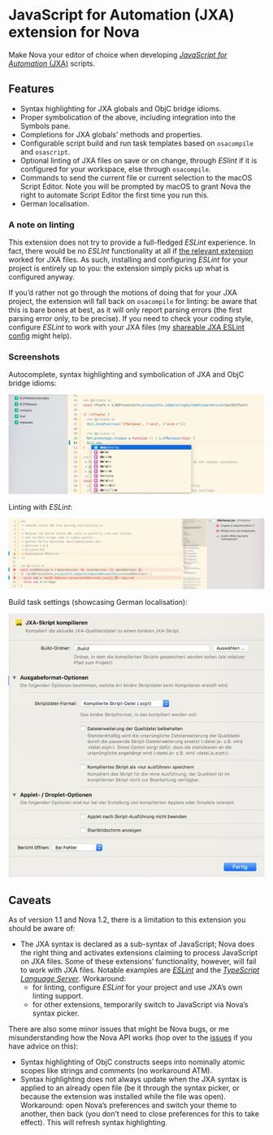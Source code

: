# JavaScript for Automation (JXA) extension for Nova

Make Nova your editor of choice when developing [_JavaScript for Automation_ (JXA)](https://developer.apple.com/library/archive/releasenotes/InterapplicationCommunication/RN-JavaScriptForAutomation/Articles/OSX10-11.html) scripts.

## Features

- Syntax highlighting for JXA globals and ObjC bridge idioms.
- Proper symbolication of the above, including integration into the Symbols pane.
- Completions for JXA globals’ methods and properties.
- Configurable script build and run task templates based on `osacompile` and `osascript`.
- Optional linting of JXA files on save or on change, through _ESlint_ if it is configured for your workspace, else through `osacompile`.
- Commands to send the current file or current selection to the macOS Script Editor. Note you will be prompted by macOS to grant Nova the right to automate Script Editor the first time you run this.
- German localisation.

### A note on linting

This extension does not try to provide a full-fledged _ESLint_ experience. In fact, there would be no _ESLInt_ functionality at all if [the relevant extension](nova://extension/?id=apexskier.eslint) worked for JXA files. As such, installing and configuring _ESLint_ for your project is entirely up to you: the extension simply picks up what is configured anyway.

If you’d rather not go through the motions of doing that for your JXA project, the extension will fall back on `osacompile` for linting: be aware that this is bare bones at best, as it  will only report parsing errors (the first parsing error only, to be precise). If you need to check your coding style, configure _ESLint_ to work with your JXA files (my [shareable JXA ESLint config](https://www.npmjs.com/package/eslint-config-jxa) might help).

### Screenshots

Autocomplete, syntax highlighting and symbolication of JXA and ObjC bridge idioms:

![JXA.nova syntax features](https://raw.githubusercontent.com/kopischke/JXA.nova/main/img/jxa-syntax-features.png "Autocomplete, syntax highlighting and symbolication of JXA and ObjC bridge idioms.")

Linting with _ESLint_:

![JXA.nova linting feature](https://raw.githubusercontent.com/kopischke/JXA.nova/main/img/jxa-linting-feature.png "Linting with ESLint.")

Build task settings (showcasing German localisation):

![JXA,nova build task settings](https://raw.githubusercontent.com/kopischke/JXA.nova/main/img/jxa-task-build-settings.png "Build task settings.")

## Caveats

As of version 1.1 and Nova 1.2, there is a limitation to this extension you should be aware of:

- The JXA syntax is declared as a sub-syntax of JavaScript; Nova does the right thing and activates extensions claiming to process JavaScript on JXA files. Some of these extensions’ functionality, however, will fail to work with JXA files. Notable examples are [_ESLint_](nova://extension/?id=apexskier.eslint) and the [_TypeScript Language Server_](nova://extension/?id=apexskier.typescript). Workaround:
    - for linting, configure _ESLint_ for your project and use JXA’s own linting support.
    - for other extensions, temporarily switch to JavaScript via Nova’s syntax picker.

There are also some minor issues that might be Nova bugs, or me misunderstanding how the Nova API works (hop over to the [issues](https://github.com/kopischke/JXA.nova/issues) if you have advice on this):

- Syntax highlighting of ObjC constructs seeps into nominally atomic scopes like strings and comments (no workaround ATM).
- Syntax highlighting does not always update when the JXA syntax is applied to an already open file (be it through the syntax picker, or because the extension was installed while the file was open). Workaround: open Nova’s preferences and switch your theme to another, then back (you don’t need to close preferences for this to take effect). This will refresh syntax highlighting.

